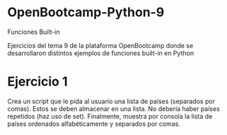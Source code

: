 # OpenBootcamp-Python-9
Funciones Built-in

Ejercicios del tema 9 de la plataforma OpenBootcamp donde se 
desarrollaron distintos ejemplos de funciones built-in en Python

# Ejercicio 1
Crea un script que le pida al usuario una lista de países (separados por comas). Estos se deben almacenar en una lista. No debería haber países repetidos (haz uso de set). Finalmente, muestra por consola la lista de países ordenados alfabéticamente y separados por comas.

